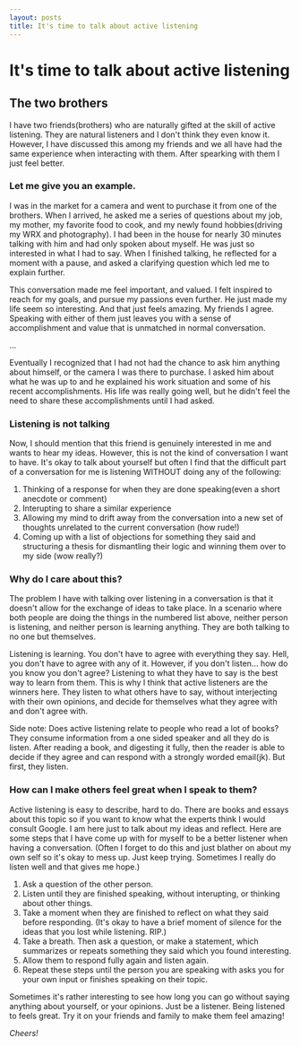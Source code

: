 ```yaml
---
layout: posts
title: It's time to talk about active listening
---
```


# It's time to talk about active listening

## The two brothers

I have two friends(brothers) who are naturally gifted at the skill of active listening. They are natural listeners and I don't think they even know it. However, I have discussed this among my friends and we all have had the same experience when interacting with them. After spearking with them I just feel better.

### Let me give you an example.

I was in the market for a camera and went to purchase it from one of the brothers. When I arrived, he asked me a series of questions about my job, my mother, my favorite food to cook, and my newly found hobbies(driving my WRX and photography). I had been in the house for nearly 30 minutes talking with him and had only spoken about myself. He was just so interested in what I had to say. When I finished talking, he reflected for a moment with a pause, and asked a clarifying question which led me to explain further.

This conversation made me feel important, and valued. I felt inspired to reach for my goals, and pursue my passions even further. He just made my life seem so interesting. And that just feels amazing. My friends I agree. Speaking with either of them just leaves you with a sense of accomplishment and value that is unmatched in normal conversation.

...

Eventually I recognized that I had not had the chance to ask him anything about himself, or the camera I was there to purchase. I asked him about what he was up to and he explained his work situation and some of his recent accomplishments. His life was really going well, but he didn't feel the need to share these accomplishments until I had asked.

### Listening is not talking

Now, I should mention that this friend is genuinely interested in me and wants to hear my ideas. However, this is not the kind of conversation I want to have. It's okay to talk about yourself but often I find that the difficult part of a conversation for me is listening WITHOUT doing any of the following:

1. Thinking of a response for when they are done speaking(even a short anecdote or comment)
2. Interupting to share a similar experience
3. Allowing my mind to drift away from the conversation into a new set of thoughts unrelated to the current conversation (how rude!)
4. Coming up with a list of objections for something they said and structuring a thesis for dismantling their logic and winning them over to my side (wow really?)

### Why do I care about this?

The problem I have with talking over listening in a conversation is that it doesn't allow for the exchange of ideas to take place. In a scenario where both people are doing the things in the numbered list above, neither person is listening, and neither person is learning anything. They are both talking to no one but themselves.

Listening is learning. You don't have to agree with everything they say. Hell, you don't have to agree with any of it. However, if you don't listen... how do you know you don't agree? Listening to what they have to say is the best way to learn from them. This is why I think that active listeners are the winners here. They listen to what others have to say, without interjecting with their own opinions, and decide for themselves what they agree with and don't agree with.

Side note: Does active listening relate to people who read a lot of books? They consume information from a one sided speaker and all they do is listen. After reading a book, and digesting it fully, then the reader is able to decide if they agree and can respond with a strongly worded email(jk). But first, they listen.

### How can I make others feel great when I speak to them?

Active listening is easy to describe, hard to do. There are books and essays about this topic so if you want to know what the experts think I would consult Google. I am here just to talk about my ideas and reflect. Here are some steps that I have come up with for myself to be a better listener when having a conversation. (Often I forget to do this and just blather on about my own self so it's okay to mess up. Just keep trying. Sometimes I really do listen well and that gives me hope.)

1. Ask a question of the other person.
2. Listen until they are finished speaking, without interupting, or thinking about other things.
3. Take a moment when they are finished to reflect on what they said before responding. (It's okay to have a brief moment of silence for the ideas that you lost while listening. RIP.)
4. Take a breath. Then ask a question, or make a statement, which summarizes or repeats something they said which you found interesting.
5. Allow them to respond fully again and listen again.
6. Repeat these steps until the person you are speaking with asks you for your own input or finishes speaking on their topic.

Sometimes it's rather interesting to see how long you can go without saying anything about yourself, or your opinions. Just be a listener. Being listened to feels great. Try it on your friends and family to make them feel amazing!

_Cheers!_
